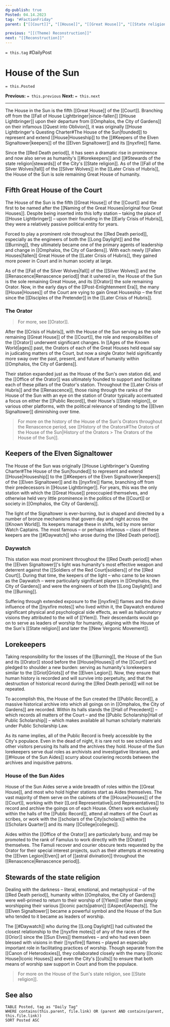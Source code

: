 ```yaml
---
dg-publish: true
Posted: 04.14.2023
tag: "#FactionFriday"
parent: ["[[Court]]", "[[House]]", "[[Great House]]", "[[State religion]]"]

previous: "[[(Theme) Reconstruction]]"
next: "[[Reconstruction]]"
---
```

`= this.tag` #DailyPost 
# House of the Sun
`= this.Posted`

**Previous:** `= this.previous`
**Next:** `= this.next`

---

The House in the Sun is the fifth [[Great House]] of the [[Court]]. Branching off from the [[Fall of House Lightbringer|since-fallen]] [[House Lightbringer]] upon their departure from [[Omphalos, the City of Gardens]] on their infamous [[Quest into Oblivion]], it was originally [[House Lightbringer's Questing Charter#The House of the Sun|founded]] to represent and extend [[House|Houseship]] to the [[#Keepers of the Elven Signaltower|keepers]] of the [[Elven Signaltower]] and its [[nyxfire]] flame.

Since the [[Red Death period]], it has seen a dramatic rise in prominence and now also serve as humanity's [[#lorekeepers]] and [[#Stewards of the state religion|stewards]] of the City's [[State religion]]. As of the [[Fall of the Silver Wolves|fall]] of the [[Silver Wolves]] in the [[Later Crisis of Hubris]], the House of the Sun is sole remaining Great House of humanity.

## Fifth Great House of the Court

The House of the Sun is the fifth [[Great House]] of the [[Court]] and the first to be named after the [[Naming of the Great Houses|original four Great Houses]]. Despite being inserted into this lofty station – taking the place of [[House Lightbringer]] – upon their founding in the [[Early Crisis of Hubris]], they were a relatively passive political entity for years.

Forced to play a prominent role throughout the [[Red Death period]], especially as the engineers of both the [[Long Daylight]] and the [[Burning]], they ultimately became one of the primary agents of leadership and change in [[Omphalos, the City of Gardens]]. With each newly [[Fallen Houses|fallen]] Great House of the [[Later Crisis of Hubris]], they gained more power in Court and in human society at large.

As of the [[Fall of the Silver Wolves|fall]] of the [[Silver Wolves]] and the [[Renascence|Renascence period]] that it ushered in, the House of the Sun is the sole remaining Great House, and its [[Orator]] the sole remaining Orator. Now, in the early days of the [[Post-Enlightenment Era]], the many [[House|Houses]] of the Court are vying to gain Great Houseship – the first since the [[Disciples of the Pretender]] in the [[Later Crisis of Hubris]].

### The Orator

> For more, see [[Orator]].

After the [[Crisis of Hubris]], with the House of the Sun serving as the sole remaining [[Great House]] of the [[Court]], the role and responsibilities of the [[Orator]] underwent significant changes. In [[Ages of the Known World|ages]] past, the Orators of each of the Great Houses held equal say in judicating matters of the Court, but now a single Orator held significantly more sway over the past, present, and future of humanity within [[Omphalos, the City of Gardens]].

Their station expanded just as the House of the Sun's own station did, and the [[Office of the Orator]] was ultimately founded to support and facilitate each of these pillars of the Orator's station. Throughout the [[Later Crisis of Hubris]] and the [[Renascence]], those rising through the ranks of the House of the Sun with an eye on the station of Orator typically accentuated a focus on either the [[Public Record]], their House's [[State religion]], or various other platforms, with the political relevance of tending to the [[Elven Signaltower]] diminishing over time.

> For more on the history of the House of the Sun's Orators throughout the Renascence period, see [[History of the Orators#The Orators of the House of the Sun|History of the Orators > The Orators of the House of the Sun]].

## Keepers of the Elven Signaltower

The House of the Sun was originally [[House Lightbringer's Questing Charter#The House of the Sun|founded]] to represent and extend [[House|Houseship]] to the [[#Keepers of the Elven Signaltower|keepers]] of the [[Elven Signaltower]] and its [[nyxfire]] flame, branching off from their predecessors in [[House Lightbringer]]. For years, this was the only station with which the [[Great House]] preoccupied themselves, and otherwise held very little prominence in the politics of the [[Court]] or society in [[Omphalos, the City of Gardens]].

The light of the Signaltower is ever-burning, but is shaped and directed by a number of bronze mechanisms that govern day and night across the [[Known World]]. Its keepers manage these in shifts, led by more senior Watch Captains. The most famous – or perhaps infamous – class of these keepers are the [[#Daywatch]] who arose during the [[Red Death period]].

### Daywatch

This station was most prominent throughout the [[Red Death period]] when the [[Elven Signaltower]]'s light was humanity's most effective weapon and deterrent against the [[Soldiers of the Red Court|soldiers]] of the [[Red Court]]. During that time, the keepers of the light – who came to be known as the Daywatch – were particularly significant players in [[Omphalos, the City of Gardens]] and were the engineers of both the [[Long Daylight]] and the [[Burning]].

Suffering through extended exposure to the [[nyxfire]] flames and the divine influence of the [[nyxfire motes]] who lived within it, the Daywatch endured significant physical and psychological side effects, as well as hallucinatory visions they attributed to the will of [[Ylem]]. Their descendants would go on to serve as leaders of worship for humanity, aligning with the House of the Sun's [[State religion]] and later the [[New Vergonic Movement]].

## Lorekeepers

Taking responsibility for the losses of the [[Burning]], the House of the Sun and its [[Orator]] stood before the [[House|Houses]] of the [[Court]] and pledged to shoulder a new burden: serving as humanity's lorekeepers similar to the [[Griot|Griots]] of the [[Elven Legion]]. Now, they ensure that human history is recorded and will survive into perpetuity, and that the destruction of historical record during the [[Red Death period]] will not be repeated.

To accomplish this, the House of the Sun created the [[Public Record]], a massive historical archive into which all goings on in [[Omphalos, the City of Gardens]] are recorded. Within its halls stands the [[Hall of Precedent]] – which records all matters of the Court – and the [[Public Scholarship|Hall of Public Scholarship]] – which makes available all human scholarly materials under Public Scholarship Law.

As its name implies, all of the Public Record is freely accessible by the City's populace. Even in the dead of night, it is rare not to see scholars and other visitors perusing its halls and the archives they hold. House of the Sun lorekeepers serve dual roles as archivists and investigative librarians, and [[#House of the Sun Aides]] scurry about couriering records between the archives and inquisitive patrons.

### House of the Sun Aides

House of the Sun Aides serve a wide breadth of roles within the [[Great House]], and most who hold higher stations start as Aides themselves. The vast majority of them serve on the cabinets of the [[House|Houses]] of the [[Court]], working with their [[Lord Representative|Lord Representatives]] to record and archive the goings on  of each House. Others work exclusively within the halls of the [[Public Record]], attend all matters of the Court as scribes, or work with the [[scholars of the City|scholars]] within the [[Scholars Quarter]] and its many [[College|colleges]].

Aides within the [[Office of the Orator]] are particularly busy, and may be promoted to the rank of Famulus to work directly with the [[Orator]] themselves. The Famuli recover and courier obscure texts requested by the Orator for their special interest projects, such as their attempts at recreating the [[Elven Legion|Elven]] art of [[astral divination]] throughout the [[Renascence|Renascence period]].

## Stewards of the state religion

Dealing with the darkness – literal, emotional, and metaphysical – of the [[Red Death period]], humanity within [[Omphalos, the City of Gardens]] were well-primed to return to their worship of [[Ylem]] rather than simply worshipping their various [[iconic pacts|patron]] [[Aspect|Aspects]]. The [[Elven Signaltower]] became a powerful symbol and the House of the Sun who tended to it became as leaders of worship.

The [[#Daywatch]] who during the [[Long Daylight]] had cultivated the closest relationship to the [[nyxfire motes]] of any of the races of the [[Orior]] since the [[Sun Elves]] themselves – and who had even been blessed with visions in their [[nyxfire]] flames – played an especially important role in facilitating practices of worship. Though separate from the [[Canon of Heterodoxies]], they collaborated closely with the many [[Iconic House|Iconic Houses]] and even the City's [[cults]] to ensure that both means of worship saw support in Court and from the populace.

> For more on the House of the Sun's state religion, see [[State religion]].

## See also
```dataview
TABLE Posted, tag as "Daily Tag"
WHERE contains(this.parent, file.link) OR (parent AND contains(parent, this.file.link))
SORT Posted ASC
```